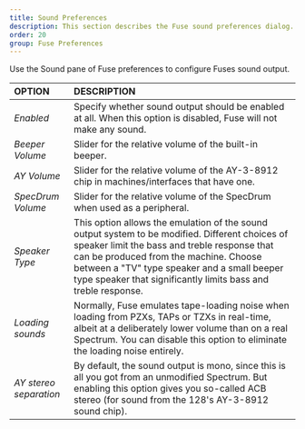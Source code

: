 ```yaml
---
title: Sound Preferences
description: This section describes the Fuse sound preferences dialog.
order: 20
group: Fuse Preferences
---
```


Use the Sound pane of Fuse preferences to configure Fuses sound output.

OPTION | DESCRIPTION
:--- | :---
*Enabled* | Specify whether sound output should be enabled at all. When this option is disabled, Fuse will not make any sound.
*Beeper Volume* | Slider for the relative volume of the built-in beeper.
*AY Volume* | Slider for the relative volume of the AY-3-8912 chip in machines/interfaces that have one.
*SpecDrum Volume* | Slider for the relative volume of the SpecDrum when used as a peripheral.
*Speaker Type* | This option allows the emulation of the sound output system to be modified. Different choices of speaker limit the bass and treble response that can be produced from the machine. Choose between a "TV" type speaker and a small beeper type speaker that significantly limits bass and treble response.
*Loading sounds* | Normally, Fuse emulates tape-loading noise when loading from PZXs, TAPs or TZXs in real-time, albeit at a deliberately lower volume than on a real Spectrum. You can disable this option to eliminate the loading noise entirely.
*AY stereo separation* | By default, the sound output is mono, since this is all you got from an unmodified Spectrum. But enabling this option gives you so-called ACB stereo (for sound from the 128's AY-3-8912 sound chip).
